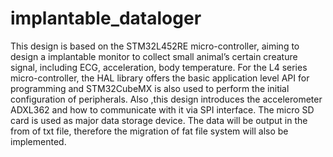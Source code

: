 # implantable_dataloger
This design is based on the STM32L452RE micro-controller, aiming to design a implantable monitor to collect small animal’s certain creature signal, including ECG, acceleration, body temperature.  For the L4 series micro-controller, the HAL library offers the basic application level API for programming and STM32CubeMX is also used to perform the initial configuration of peripherals. Also ,this design introduces the accelerometer ADXL362 and how to communicate with it via SPI interface. The micro SD card is used as major data storage device. The data will be output in the from of txt file, therefore the migration of fat file system will also be implemented.
